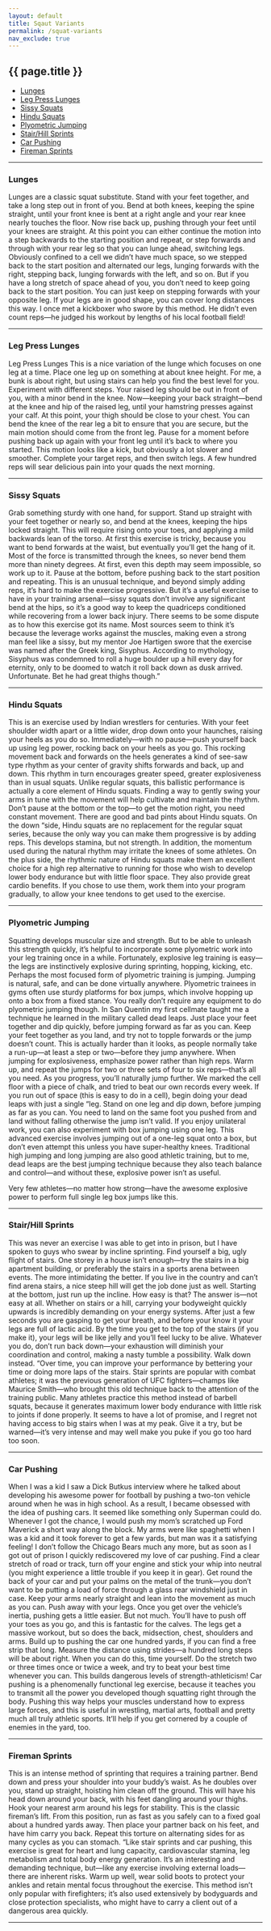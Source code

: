 ```yaml
---
layout: default
title: Sqaut Variants
permalink: /squat-variants
nav_exclude: true
---
```


## {{ page.title }}

- [Lunges](#lunges)
- [Leg Press Lunges](#leg-press-lunges)
- [Sissy Squats](#sissy-squats)
- [Hindu Squats](#hindu-squats)
- [Plyometric Jumping](#plyometric-jumping)
- [Stair/Hill Sprints](#stair-hill-sprints)
- [Car Pushing](#car-pushing)
- [Fireman Sprints](#fireman-sprints)

---

### Lunges
Lunges are a classic squat substitute. Stand with your feet together, and take a long step out in front of you. Bend at both knees, keeping the spine straight, until your front knee is bent at a right angle and your rear knee nearly touches the floor. Now rise back up, pushing through your feet until your knees are straight. At this point you can either continue the motion into a step backwards to the starting position and repeat, or step forwards and through with your rear leg so that you can lunge ahead, switching legs. Obviously confined to a cell we didn’t have much space, so we stepped back to the start position and alternated our legs, lunging forwards with the right, stepping back, lunging forwards with the left, and so on. But if you have a long stretch of space ahead of you, you don’t need to keep going back to the start position. You can just keep on stepping forwards with your opposite leg. If your legs are in good shape, you can cover long distances this way. I once met a kickboxer who swore by this method. He didn’t even count reps—he judged his workout by lengths of his local football field!

---

### Leg Press Lunges
Leg Press Lunges
This is a nice variation of the lunge which focuses on one leg at a time. Place one leg up on something at about knee height. For me, a bunk is about right, but using stairs can help you find the best level for you. Experiment with different steps. Your raised leg should be out in front of you, with a minor bend in the knee. Now—keeping your back straight—bend at the knee and hip of the raised leg, until your hamstring presses against your calf. At this point, your thigh should be close to your chest. You can bend the knee of the rear leg a bit to ensure that you are secure, but the main motion should come from the front leg. Pause for a moment before pushing back up again with your front leg until it’s back to where you started. This motion looks like a kick, but obviously a lot slower and smoother. Complete your target reps, and then switch legs. A few hundred reps will sear delicious pain into your quads the next morning.

---

### Sissy Squats
Grab something sturdy with one hand, for support. Stand up straight with your feet together or nearly so, and bend at the knees, keeping the hips locked straight. This will require rising onto your toes, and applying a mild backwards lean of the torso. At first this exercise is tricky, because you want to bend forwards at the waist, but eventually you’ll get the hang of it. Most of the force is transmitted through the knees, so never bend them more than ninety degrees. At first, even this depth may seem impossible, so work up to it. Pause at the bottom, before pushing back to the start position and repeating. This is an unusual technique, and beyond simply adding reps, it’s hard to make the exercise progressive. But it’s a useful exercise to have in your training arsenal—sissy squats don’t involve any significant bend at the hips, so it’s a good way to keep the quadriceps conditioned while recovering from a lower back injury. There seems to be some dispute as to how this exercise got its name. Most sources seem to think it’s because the leverage works against the muscles, making even a strong man feel like a sissy, but my mentor Joe Hartigen swore that the exercise was named after the Greek king, Sisyphus. According to mythology, Sisyphus was condemned to roll a huge boulder up a hill every day for eternity, only to be doomed to watch it roll back down as dusk arrived. Unfortunate. Bet he had great thighs though.”

---

### Hindu Squats
This is an exercise used by Indian wrestlers for centuries. With your feet shoulder width apart or a little wider, drop down onto your haunches, raising your heels as you do so. Immediately—with no pause—push yourself back up using leg power, rocking back on your heels as you go. This rocking movement back and forwards on the heels generates a kind of see-saw type rhythm as your center of gravity shifts forwards and back, up and down. This rhythm in turn encourages greater speed, greater explosiveness than in usual squats. Unlike regular squats, this ballistic performance is actually a core element of Hindu squats. Finding a way to gently swing your arms in tune with the movement will help cultivate and maintain the rhythm. Don’t pause at the bottom or the top—to get the motion right, you need constant movement. There are good and bad pints about Hindu squats. On the down “side, Hindu squats are no replacement for the regular squat series, because the only way you can make them progressive is by adding reps. This develops stamina, but not strength. In addition, the momentum used during the natural rhythm may irritate the knees of some athletes. On the plus side, the rhythmic nature of Hindu squats make them an excellent choice for a high rep alternative to running for those who wish to develop lower body endurance but with little floor space. They also provide great cardio benefits. If you chose to use them, work them into your program gradually, to allow your knee tendons to get used to the exercise.

---

### Plyometric Jumping
Squatting develops muscular size and strength. But to be able to unleash this strength quickly, it’s helpful to incorporate some plyometric work into your leg training once in a while. Fortunately, explosive leg training is easy—the legs are instinctively explosive during sprinting, hopping, kicking, etc. Perhaps the most focused form of plyometric training is jumping. Jumping is natural, safe, and can be done virtually anywhere. Plyometric trainees in gyms often use sturdy platforms for box jumps, which involve hopping up onto a box from a fixed stance. You really don’t require any equipment to do plyometric jumping though. In San Quentin my first cellmate taught me a technique he learned in the military called dead leaps. Just place your feet together and dip quickly, before jumping forward as far as you can. Keep your feet together as you land, and try not to topple forwards or the jump doesn’t count. This is actually harder than it looks, as people normally take a run-up—at least a step or two—before they jump anywhere. When jumping for explosiveness, emphasize power rather than high reps. Warm up, and repeat the jumps for two or three sets of four to six reps—that’s all you need. As you progress, you’ll naturally jump further. We marked the cell floor with a piece of chalk, and tried to beat our own records every week. If you run out of space (this is easy to do in a cell), begin doing your dead leaps with just a single “leg. Stand on one leg and dip down, before jumping as far as you can. You need to land on the same foot you pushed from and land without falling otherwise the jump isn’t valid. If you enjoy unilateral work, you can also experiment with box jumping using one leg. This advanced exercise involves jumping out of a one-leg squat onto a box, but don’t even attempt this unless you have super-healthy knees. Traditional high jumping and long jumping are also good athletic training, but to me, dead leaps are the best jumping technique because they also teach balance and control—and without these, explosive power isn’t as useful.

Very few athletes—no matter how strong—have the awesome explosive power to perform full single leg box jumps like this.

---

### Stair/Hill Sprints
This was never an exercise I was able to get into in prison, but I have spoken to guys who swear by incline sprinting. Find yourself a big, ugly flight of stairs. One storey in a house isn’t enough—try the stairs in a big apartment building, or preferably the stairs in a sports arena between events. The more intimidating the better. If you live in the country and can’t find arena stairs, a nice steep hill will get the job done just as well. Starting at the bottom, just run up the incline. How easy is that? The answer is—not easy at all. Whether on stairs or a hill, carrying your bodyweight quickly upwards is incredibly demanding on your energy systems. After just a few seconds you are gasping to get your breath, and before your know it your legs are full of lactic acid. By the time you get to the top of the stairs (if you make it), your legs will be like jelly and you’ll feel lucky to be alive. Whatever you do, don’t run back down—your exhaustion will diminish your coordination and control, making a nasty tumble a possibility. Walk down instead. “Over time, you can improve your performance by bettering your time or doing more laps of the stairs. Stair sprints are popular with combat athletes; it was the previous generation of UFC fighters—champs like Maurice Smith—who brought this old technique back to the attention of the training public. Many athletes practice this method instead of barbell squats, because it generates maximum lower body endurance with little risk to joints if done properly. It seems to have a lot of promise, and I regret not having access to big stairs when I was at my peak. Give it a try, but be warned—it’s very intense and may well make you puke if you go too hard too soon.

---

### Car Pushing
When I was a kid I saw a Dick Butkus interview where he talked about developing his awesome power for football by pushing a two-ton vehicle around when he was in high school. As a result, I became obsessed with the idea of pushing cars. It seemed like something only Superman could do. Whenever I got the chance, I would push my mom’s scratched up Ford Maverick a short way along the block. My arms were like spaghetti when I was a kid and it took forever to get a few yards, but man was it a satisfying feeling! I don’t follow the Chicago Bears much any more, but as soon as I got out of prison I quickly rediscovered my love of car pushing. Find a clear stretch of road or track, turn off your engine and stick your whip into neutral (you might experience a little trouble if you keep it in gear). Get round the back of your car and put your palms on the metal of the trunk—you don’t want to be putting a load of force through a glass rear windshield just in case. Keep your arms nearly straight and lean into the movement as much as you can. Push away with your legs. Once you get over the vehicle’s inertia, pushing gets a little easier. But not much. You’ll have to push off your toes as you go, and this is fantastic for the calves. The legs get a massive workout, but so does the back, midsection, chest, shoulders and arms. Build up to pushing the car one hundred yards, if you can find a free strip that long. Measure the distance using strides—a hundred long steps will be about right. When you can do this, time yourself. Do the stretch two or three times once or twice a week, and try to beat your best time whenever you can. This builds dangerous levels of strength-athleticism! Car pushing is a phenomenally functional leg exercise, because it teaches you to transmit all the power you developed though squatting right through the body. Pushing this way helps your muscles understand how to express large forces, and this is useful in wrestling, martial arts, football and pretty much all truly athletic sports. It’ll help if you get cornered by a couple of enemies in the yard, too.

---

### Fireman Sprints
This is an intense method of sprinting that requires a training partner. Bend down and press your shoulder into your buddy’s waist. As he doubles over you, stand up straight, hoisting him clean off the ground. This will have his head down around your back, with his feet dangling around your thighs. Hook your nearest arm around his legs for stability. This is the classic fireman’s lift. From this position, run as fast as you safely can to a fixed goal about a hundred yards away. Then place your partner back on his feet, and have him carry you back. Repeat this torture on alternating sides for as many cycles as you can stomach. “Like stair sprints and car pushing, this exercise is great for heart and lung capacity, cardiovascular stamina, leg metabolism and total body energy generation. It’s an interesting and demanding technique, but—like any exercise involving external loads—there are inherent risks. Warm up well, wear solid boots to protect your ankles and retain mental focus throughout the exercise. This method isn’t only popular with firefighters; it’s also used extensively by bodyguards and close protection specialists, who might have to carry a client out of a dangerous area quickly.

---

